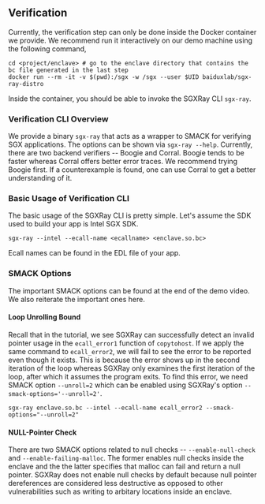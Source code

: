 ## Verification

Currently, the verification step can only be done inside the Docker container we provide.
We recommend run it interactively on our demo machine using the following command,

```shell
cd <project/enclave> # go to the enclave directory that contains the bc file generated in the last step
docker run --rm -it -v $(pwd):/sgx -w /sgx --user $UID baiduxlab/sgx-ray-distro
```

Inside the container, you should be able to invoke the SGXRay CLI `sgx-ray`.

### Verification CLI Overview

We provide a binary `sgx-ray` that acts as a wrapper to SMACK for verifying SGX applications. The options can be shown via `sgx-ray --help`.
Currently, there are two backend verifiers -- Boogie and Corral. Boogie tends to be faster whereas Corral offers better error traces.
We recommend trying Boogie first. If a counterexample is found, one can use Corral to get a better understanding of it.

### Basic Usage of Verification CLI

The basic usage of the SGXRay CLI is pretty simple. Let's assume the SDK used to build your app is Intel SGX SDK.

```shell
sgx-ray --intel --ecall-name <ecallname> <enclave.so.bc>
```

Ecall names can be found in the EDL file of your app.

### SMACK Options

The important SMACK options can be found at the end of the demo video. We also reiterate the important ones here.

#### Loop Unrolling Bound

Recall that in the tutorial, we see SGXRay can successfully detect an invalid pointer usage in the `ecall_error1` function of `copytohost`. If we apply the same command to `ecall_error2`, we will fail to see the error to be reported even though it exists.
This is because the error shows up in the second iteration of the loop whereas SGXRay only examines the first iteration of the loop, after which it assumes the program exits. To find this error, we need SMACK option `--unroll=2` which can be enabled using SGXRay's option `--smack-options='--unroll=2'`.

```shell
sgx-ray enclave.so.bc --intel --ecall-name ecall_error2 --smack-options="--unroll=2"
```

#### NULL-Pointer Check

There are two SMACK options related to null checks -- `--enable-null-check` and `--enable-failing-malloc`. The former enables null checks inside the enclave and the the latter specifies that malloc can fail and return a null pointer. SGXRay does not enable null checks by default because null pointer dereferences are considered less destructive as opposed to other vulnerabilities such as writing to arbitary locations inside an enclave.
